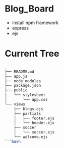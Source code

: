 # Blog_Board

- install npm framework
- express
- ejs


# Current Tree
```bash
.
├── README.md
├── app.js
├── node_modules
├── package.json
├── public
│   └── stylesheet
│       └── app.css
└── views
    ├── blogs.ejs
    ├── partials
    │   ├── footer.ejs
    │   └── header.ejs
    ├── soccer
    │   └── soccer.ejs
    └── welcome.ejs
```bash
